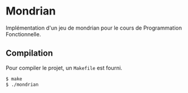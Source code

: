 Mondrian
========

Implémentation d'un jeu de mondrian pour le cours de Programmation Fonctionnelle.

## Compilation
Pour compiler le projet, un `Makefile` est fourni.

```sh
$ make
$ ./mondrian
```
